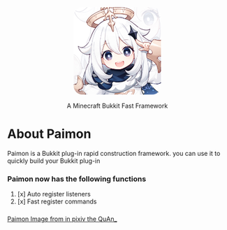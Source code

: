 #

<div align="center" style="margin-top: 128px">
    <img src="paimon.jpg" width="200" height="200" style="border-radius: 20px" alt="Paimon">
    <p>A Minecraft Bukkit Fast Framework</p>
</div>

# About Paimon

Paimon is a Bukkit plug-in rapid construction framework.
you can use it to quickly build your Bukkit plug-in

### Paimon now has the following functions 
1. [x] Auto register listeners
2. [x] Fast register commands
### 





[Paimon Image from in pixiv the QuAn_](https://www.pixiv.net/artworks/93076323)